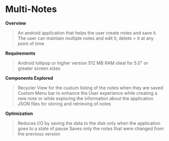 Multi-Notes
===========

**Overview**
> An android application that helps the user create notes and save it. The user can maintain multiple notes and edit it, delete > it at any point of time

**Requirements**
> Android lollipop or higher version
> 512 MB RAM
> ideal for 5.0" or greater screen sizes

**Components Explored**
> Recycler View for the custum listing of the notes when they are saved
> Custom Menu bar to enhance the User experience while creating a new note or while exploring the information about the application
> JSON files for storing and retrieving of notes

**Optimization**
> Reduces I/O by saving the data to the disk only when the application goes to a state of pause
> Saves only the notes that were changed from the previous version

